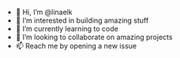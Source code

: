 - 👋 Hi, I’m @linaelk
- 👀 I’m interested in building amazing stuff
- 🌱 I’m currently learning to code
- 💞️ I’m looking to collaborate on amazing projects
- 📫 Reach me by opening a new issue

<!---
linaelk/linaelk is a ✨ special ✨ repository because its `README.md` (this file) appears on your GitHub profile.
You can click the Preview link to take a look at your changes.
--->
